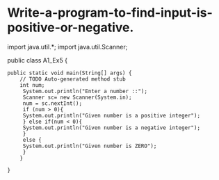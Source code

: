 # Write-a-program-to-find-input-is-positive-or-negative.
import java.util.*;
import java.util.Scanner;

public class A1_Ex5 {

	public static void main(String[] args) {
		// TODO Auto-generated method stub
		int num;
		 System.out.println("Enter a number ::");
		 Scanner sc= new Scanner(System.in);
		 num = sc.nextInt();
		 if (num > 0){
		 System.out.println("Given number is a positive integer");
		 } else if(num < 0){
		 System.out.println("Given number is a negative integer");
		 }
		 else {
		 System.out.println("Given number is ZERO");
		 }
		}

	}
